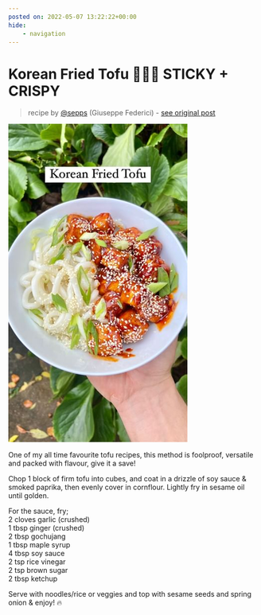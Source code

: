```yaml
---
posted on: 2022-05-07 13:22:22+00:00
hide:
    - navigation
---
```


# Korean Fried Tofu 🥡🥢🔥 STICKY + CRISPY 

> recipe by [@sepps](https://www.instagram.com/sepps/) 
(Giuseppe Federici) - [see original post](https://instagram.com/p/CdQiDgklVFw)

![](../img/sepps_07-05-2022_1305.png)

  
One of my all time favourite tofu recipes, this method is foolproof, versatile and packed with flavour, give it a save!   
  
Chop 1 block of firm tofu into cubes, and coat in a drizzle of soy sauce & smoked paprika, then evenly cover in cornflour. Lightly fry in sesame oil until golden.   
  
For the sauce, fry;  
2 cloves garlic (crushed)   
1 tbsp ginger (crushed)  
2 tbsp gochujang  
1 tbsp maple syrup  
4 tbsp soy sauce  
2 tsp rice vinegar   
2 tsp brown sugar  
2 tbsp ketchup   
  
Serve with noodles/rice or veggies and top with sesame seeds and spring onion & enjoy! 🔥   
